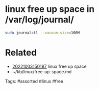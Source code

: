 # linux free up space in /var/log/journal/
```bash
sudo journalctl --vacuum-size=100M
```

# Related
- [20221003150187](/zet/20221003150187/README.md) linux free up space
- ~/kb/linux/free-up-space.md

Tags:
    #assorted #linux #free
